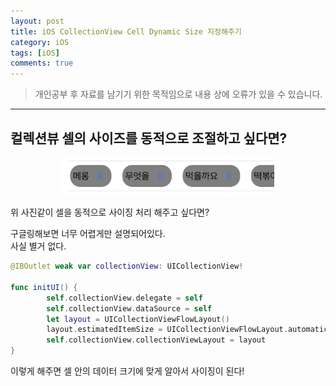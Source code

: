 ```yaml
---
layout: post
title: iOS CollectionView Cell Dynamic Size 지정해주기
category: iOS
tags: [iOS]
comments: true
---
```


> 개인공부 후 자료를 남기기 위한 목적임으로 내용 상에 오류가 있을 수 있습니다.    

<hr>

## 컬렉션뷰 셀의 사이즈를 동적으로 조절하고 싶다면?

<center>
<figure>
<img src="/assets/post-img/iOS/iOS3/34.jpeg" alt="" width="80%">
</figure>
</center>

위 사진같이 셀을 동적으로 사이징 처리 해주고 싶다면?

구글링해보면 너무 어렵게만 설명되어있다.<br>
사실 별거 없다.


```swift
@IBOutlet weak var collectionView: UICollectionView!

func initUI() {
        self.collectionView.delegate = self
        self.collectionView.dataSource = self
        let layout = UICollectionViewFlowLayout()
        layout.estimatedItemSize = UICollectionViewFlowLayout.automaticSize
        self.collectionView.collectionViewLayout = layout
}
```

이렇게 해주면 셀 안의 데이터 크기에 맞게 알아서 사이징이 된다!
